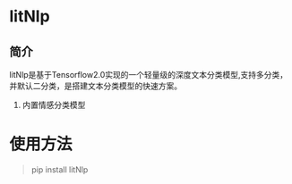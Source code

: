  
# litNlp
## 简介
litNlp是基于Tensorflow2.0实现的一个轻量级的深度文本分类模型,支持多分类，并默认二分类，是搭建文本分类模型的快速方案。
1. 内置情感分类模型

# 使用方法
>pip install  litNlp



 